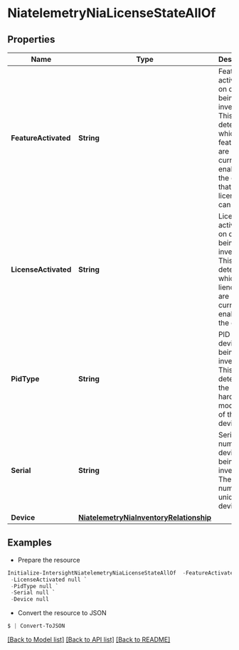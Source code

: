 # NiatelemetryNiaLicenseStateAllOf
## Properties

Name | Type | Description | Notes
------------ | ------------- | ------------- | -------------
**FeatureActivated** | **String** | Features activated on device being inventoried. This determines which features are currently enabled on the device that the license API can check. | [optional] 
**LicenseActivated** | **String** | Licenses activated on device being inventoried. This determines which lienceses are currently enabled on the device. | [optional] 
**PidType** | **String** | PID of device being inventoried. This determines the hardware model type of the device. | [optional] 
**Serial** | **String** | Serial number of device being inventoried. The serial number is unique per device. | [optional] 
**Device** | [**NiatelemetryNiaInventoryRelationship**](NiatelemetryNiaInventoryRelationship.md) |  | [optional] 

## Examples

- Prepare the resource
```powershell
Initialize-IntersightNiatelemetryNiaLicenseStateAllOf  -FeatureActivated null `
 -LicenseActivated null `
 -PidType null `
 -Serial null `
 -Device null
```

- Convert the resource to JSON
```powershell
$ | Convert-ToJSON
```

[[Back to Model list]](../README.md#documentation-for-models) [[Back to API list]](../README.md#documentation-for-api-endpoints) [[Back to README]](../README.md)

